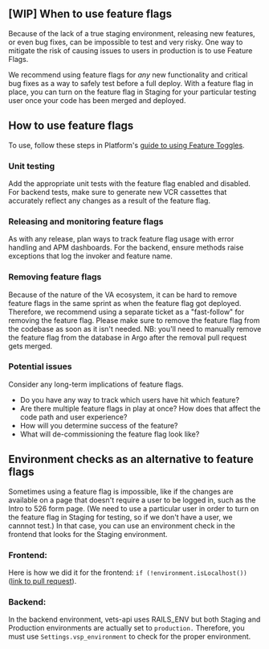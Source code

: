## [WIP] When to use feature flags

Because of the lack of a true staging environment, releasing new features, or even bug fixes, can be impossible to test and very risky. One way to mitigate the risk of causing issues to users in production is to use Feature Flags.

We recommend using feature flags for _any_ new functionality and critical bug fixes as a way to safely test before a full deploy. With a feature flag in place, you can turn on the feature flag in Staging for your particular testing user once your code has been merged and deployed. 

## How to use feature flags

 To use, follow these steps in Platform's [guide to using Feature Toggles](https://depo-platform-documentation.scrollhelp.site/developer-docs/feature-toggles-guide). 

### Unit testing  

Add the appropriate unit tests with the feature flag enabled and disabled. For backend tests, make sure to generate new VCR cassettes that accurately reflect any changes as a result of the feature flag. 

### Releasing and monitoring feature flags 

As with any release, plan ways to track feature flag usage with error handling and APM dashboards. For the backend, ensure methods raise exceptions that log the invoker and feature name. 

### Removing feature flags

Because of the nature of the VA ecosystem, it can be hard to remove feature flags in the same sprint as when the feature flag got deployed. Therefore, we recommend using a separate ticket as a "fast-follow" for removing the feature flag. Please make sure to remove the feature flag from the codebase as soon as it isn't needed. NB: you'll need to manually remove the feature flag from the database in Argo after the removal pull request gets merged. 

### Potential issues
Consider any long-term implications of feature flags. 
- Do you have any way to track which users have hit which feature?
- Are there multiple feature flags in play at once? How does that affect the code path and user experience?
- How will you determine success of the feature?
- What will de-commissioning the feature flag look like? 

## Environment checks as an alternative to feature flags
Sometimes using a feature flag is impossible, like if the changes are available on a page that doesn't require a user to be logged in, such as the Intro to 526 form page. (We need to use a particular user in order to turn on the feature flag in Staging for testing, so if we don't have a user, we cannnot test.) In that case, you can use an environment check in the frontend that looks for the Staging environment.

### Frontend: 
 Here is how we did it for the frontend: `if (!environment.isLocalhost())` ([link to pull request](https://github.com/department-of-veterans-affairs/vets-website/pull/33294/files)).

### Backend:
In the backend environment, vets-api uses RAILS_ENV but both Staging and Production environments are actually set to `production.` Therefore, you must use `Settings.vsp_environment` to check for the proper environment. 


